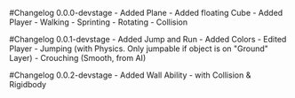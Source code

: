 #Changelog 0.0.0-devstage
    - Added Plane
    - Added floating Cube
    - Added Player
        - Walking
        - Sprinting
        - Rotating
        - Collision

#Changelog 0.0.1-devstage
    - Added Jump and Run
    - Added Colors
    - Edited Player
        - Jumping (with Physics. Only jumpable if object is on "Ground" Layer)
        - Crouching (Smooth, from AI)

#Changelog 0.0.2-devstage
    - Added Wall Ability
        - with Collision & Rigidbody